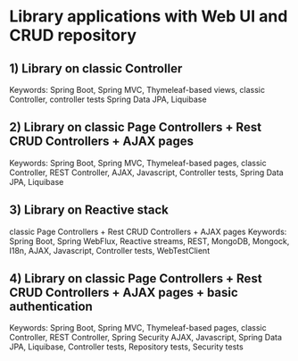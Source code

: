 # Library applications with Web UI and CRUD repository  

## 1) Library on classic Controller 
Keywords: Spring Boot, Spring MVC, Thymeleaf-based views, classic Controller, controller tests 
Spring Data JPA, Liquibase

## 2) Library on classic Page Controllers + Rest CRUD Controllers + AJAX pages
Keywords: Spring Boot, Spring MVC, Thymeleaf-based pages, classic Controller, REST Controller, 
AJAX, Javascript, Controller tests, Spring Data JPA, Liquibase

## 3) Library on Reactive stack 
classic Page Controllers + Rest CRUD Controllers + AJAX pages
Keywords: Spring Boot, Spring WebFlux, Reactive streams, REST, MongoDB, Mongock, I18n,
AJAX, Javascript, Controller tests, WebTestClient

## 4) Library on classic Page Controllers + Rest CRUD Controllers + AJAX pages + basic authentication
Keywords: Spring Boot, Spring MVC, Thymeleaf-based pages, classic Controller, REST Controller, Spring Security
AJAX, Javascript, Spring Data JPA, Liquibase, Controller tests, Repository tests, Security tests
